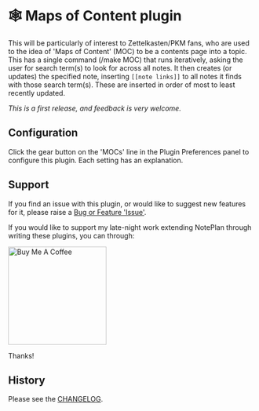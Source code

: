 # 🕸 Maps of Content plugin

This will be particularly of interest to Zettelkasten/PKM fans, who are used to the idea of 'Maps of Content' (MOC) to be a contents page into a topic.
This has a single command (/make MOC) that runs iteratively, asking the user for search term(s) to look for across all notes. It then creates (or updates) the specified note, inserting `[[note links]]` to all notes it finds with those search term(s).  These are inserted in order of most to least recently updated.

_This is a first release, and feedback is very welcome._

## Configuration
Click the gear button on the 'MOCs' line in the Plugin Preferences panel to configure this plugin. Each setting has an explanation.

## Support
If you find an issue with this plugin, or would like to suggest new features for it, please raise a [Bug or Feature 'Issue'](https://github.com/NotePlan/plugins/issues).

If you would like to support my late-night work extending NotePlan through writing these plugins, you can through:

[<img width="200px" alt="Buy Me A Coffee" src="https://www.buymeacoffee.com/assets/img/guidelines/download-assets-sm-2.svg">](https://www.buymeacoffee.com/revjgc)

Thanks!

## History
Please see the [CHANGELOG](CHANGELOG.md).
